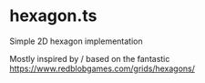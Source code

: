 # hexagon.ts
Simple 2D hexagon implementation

Mostly inspired by / based on the fantastic https://www.redblobgames.com/grids/hexagons/
